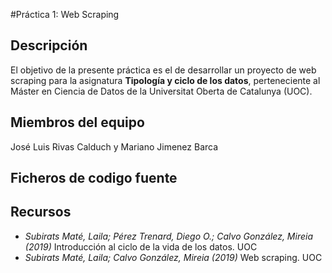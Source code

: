 #Práctica 1: Web Scraping

## Descripción

El objetivo de la presente práctica es el de desarrollar un proyecto de web scraping para la asignatura **Tipología y ciclo de los datos**, perteneciente al Máster en Ciencia de Datos de la Universitat Oberta de Catalunya (UOC).

## Miembros del equipo

José Luis Rivas Calduch y Mariano Jimenez Barca

## Ficheros de codigo fuente


## Recursos

* *Subirats Maté, Laila; Pérez Trenard, Diego O.; Calvo González, Mireia (2019)* Introducción al ciclo de la vida de los datos. UOC
* *Subirats Maté, Laila; Calvo González, Mireia (2019)* Web scraping. UOC

